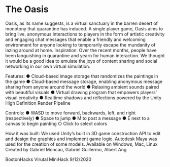 # The Oasis

Oasis, as its name suggests, is a virtual sanctuary in the barren desert of monotony that
quarantine has induced. A single player game, Oasis aims to bring live, anonymous
interactions to players in the form of artistic creativity and engaging chat messages that enable
a friendly and welcoming environment for anyone looking to temporarily escape the mundanity
of lazing around at home.
Inspiration:
Over the recent months, people have been languishing in quarantine and yearn for
human interaction. We thought it would be a good idea to emulate the joys of content sharing
and social networking in our own virtual simulation.

Features:
● Cloud-based image storage that randomizes the paintings in the game
● Cloud-based message storage, enabling anonymous message sharing from anyone
around the world
● Relaxing ambient sounds paired with beautiful visuals
● Virtual drawing program that empowers players’ visual creativity
● Realtime shadows and reflections powered by the Unity High Definition Render Pipeline

Controls:
● WASD to move forward, backwards, left, and right (respectively)
● Space to jump
● M to post a message
● E next to a canvas to begin painting
○ Click to select colors

How it was built:
We used Unity’s built in 3D game construction API to edit and design the graphics and
implement game logic. Autodesk Maya was used for the creation of some models.
Available on Windows, Mac, Linux
Created by Gabriel Moncau, Gabriel Guillermo, Albert Ang

BostonHacks Virutal MiniHack 9/12/2020
